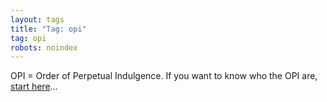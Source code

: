 ```yaml
---
layout: tags
title: "Tag: opi"
tag: opi
robots: noindex
---
```

OPI = Order of Perpetual Indulgence. If you want to know who the OPI are, [start here]({{"/2019/06/21/a-quick-primer-on-the-order-of-perpetual-indulgence.html"|relative_url}})...
